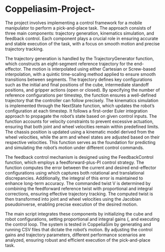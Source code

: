 # Coppeliasim-Project-


The project involves implementing a control framework for a mobile manipulator to perform a 
pick-and-place task. The approach consists of three main components: trajectory generation, 
kinematics simulation, and feedback control. Each component plays a crucial role in ensuring 
accurate and stable execution of the task, with a focus on smooth motion and precise trajectory 
tracking. 


The trajectory generation is handled by the TrajectoryGenerator function, which constructs an 
eight-segment reference trajectory for the end-effector. The motion is interpolated using either 
Cartesian or Screw-based interpolation, with a quintic time-scaling method applied to ensure 
smooth transitions between segments. The trajectory defines key configurations such as the 
initial and final positions of the cube, intermediate standoff positions, and gripper actions (open 
or closed). By specifying the number of reference configurations per timestep, the function 
ensures a well-defined trajectory that the controller can follow precisely. 
The kinematics simulation is implemented through the NextState function, which updates the 
robot’s configuration at each timestep. It follows a first-order Euler integration approach to 
propagate the robot’s state based on given control inputs. The function accounts for velocity 
constraints to prevent excessive actuation, ensuring that both joint and wheel velocities remain 
within predefined limits. The chassis position is updated using a kinematic model derived from 
the wheel velocities, while the arm and wheel states are adjusted based on their respective 
velocities. This function serves as the foundation for predicting and simulating the robot’s motion 
under different control commands. 


The feedback control mechanism is designed using the FeedbackControl function, which 
employs a feedforward-plus-PI control strategy. The function computes the error between the 
current and desired end-effector configurations using which captures both rotational and 
translational discrepancies. Additionally, the integral of this error is maintained to enhance 
long-term accuracy. The commanded twist V is determined by combining the feedforward 
reference twist with proportional and integral corrections, ensuring effective trajectory tracking. 
The computed twist is then transformed into joint and wheel velocities using the Jacobian 
pseudoinverse, enabling precise execution of the desired motion. 


The main script integrates these components by initializing the cube and robot configurations, 
setting proportional and integral gains (, and executing the control loop. The system is tested in 
CoppeliaSim by generating and running CSV files that dictate the robot’s motion. By adjusting 
the control gains and trajectory parameters, different performance scenarios are analyzed, 
ensuring robust and efficient execution of the pick-and-place task.

